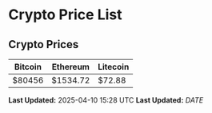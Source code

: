 # Crypto Price List

## Crypto Prices
| Bitcoin | Ethereum | Litecoin |
| ------- | -------- | -------- |
| $80456 | $1534.72 | $72.88 |
**Last Updated:** 2025-04-10 15:28 UTC
**Last Updated:** $DATE$
